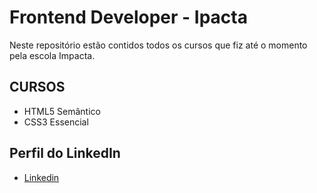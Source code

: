 # Frontend Developer - Ipacta

Neste repositório estão contidos todos os cursos que fiz até o momento pela escola Impacta.

## CURSOS

* HTML5 Semântico
* CSS3 Essencial



## Perfil do LinkedIn 

* [Linkedin](https://www.linkedin.com/in/daniel-silva-852306ab/)
